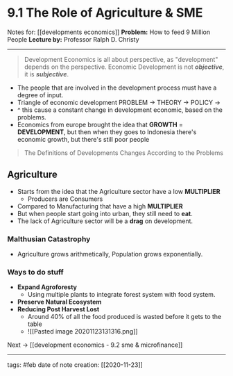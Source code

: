 # 9.1 The Role of Agriculture & SME
Notes for: [[developments economics]]
**Problem:** How to feed 9 Million People
**Lecture by:** Professor Ralph D. Christy
___

> Development Economics is all about perspective, as "development" depends on the perspective. Economic Development is not ***objective***, it is ***subjective***.

- The people that are involved in the development process must have a degree of input.
- Triangle of economic development PROBLEM -> THEORY -> POLICY ->
- ^ this cause a constant change in development economic, based on the problems.
- Economics from europe brought the idea that **GROWTH** = **DEVELOPMENT**, but then when they goes to Indonesia there's economic growth, but there's still poor people

> The Definitions of Developments Changes According to the Problems

## Agriculture
- Starts from the idea that the Agriculture sector have a low **MULTIPLIER**
	- Producers are Consumers
- Compared to Manufacturing that have a high **MULTIPLIER**
- But when people start going into urban, they still need to **eat**.
- The lack of Agriculture sector will be a **drag** on development.

### Malthusian Catastrophy
- Agriculture grows arithmetically, Population grows exponentially.

### Ways to do stuff
- **Expand Agroforesty**
	- Using multiple plants to integrate forest system with food system.
- **Preserve Natural Ecosystem**
- **Reducing Post Harvest Lost**
	- Around 40% of all the food produced is wasted before it gets to the table
	- ![[Pasted image 20201123131316.png]]

Next -> [[development economics - 9.2 sme & microfinance]]

___
tags: #feb
date of note creation: [[2020-11-23]]

